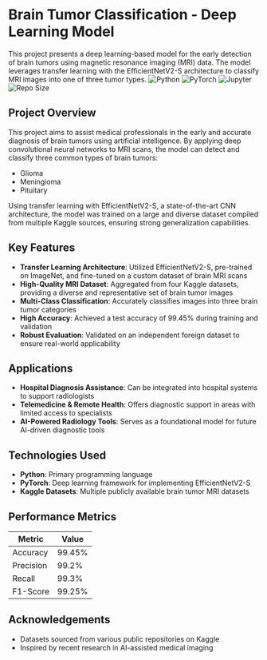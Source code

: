 # Brain Tumor Classification - Deep Learning Model

This project presents a deep learning-based model for the early detection of brain tumors using magnetic resonance imaging (MRI) data. The model leverages transfer learning with the EfficientNetV2-S architecture to classify MRI images into one of three tumor types.
![Python](https://img.shields.io/badge/Python-3776AB?style=for-the-badge&logo=python&logoColor=white)
![PyTorch](https://img.shields.io/badge/PyTorch-EE4C2C?style=for-the-badge&logo=pytorch&logoColor=white)
![Jupyter](https://img.shields.io/badge/Jupyter-F37626?style=for-the-badge&logo=jupyter&logoColor=white)
![Repo Size](https://img.shields.io/github/repo-size/daviddning/cancer-tumor-classifier?style=for-the-badge)

## Project Overview

This project aims to assist medical professionals in the early and accurate diagnosis of brain tumors using artificial intelligence. By applying deep convolutional neural networks to MRI scans, the model can detect and classify three common types of brain tumors:

- Glioma
- Meningioma
- Pituitary

Using transfer learning with EfficientNetV2-S, a state-of-the-art CNN architecture, the model was trained on a large and diverse dataset compiled from multiple Kaggle sources, ensuring strong generalization capabilities.

## Key Features

- **Transfer Learning Architecture**: Utilized EfficientNetV2-S, pre-trained on ImageNet, and fine-tuned on a custom dataset of brain MRI scans
- **High-Quality MRI Dataset**: Aggregated from four Kaggle datasets, providing a diverse and representative set of brain tumor images
- **Multi-Class Classification**: Accurately classifies images into three brain tumor categories
- **High Accuracy**: Achieved a test accuracy of 99.45% during training and validation
- **Robust Evaluation**: Validated on an independent foreign dataset to ensure real-world applicability

## Applications

- **Hospital Diagnosis Assistance**: Can be integrated into hospital systems to support radiologists
- **Telemedicine & Remote Health**: Offers diagnostic support in areas with limited access to specialists
- **AI-Powered Radiology Tools**: Serves as a foundational model for future AI-driven diagnostic tools

## Technologies Used

- **Python**: Primary programming language
- **PyTorch**: Deep learning framework for implementing EfficientNetV2-S
- **Kaggle Datasets**: Multiple publicly available brain tumor MRI datasets

## Performance Metrics


| Metric        | Value   |
|--------------|---------|
| Accuracy     | 99.45%  |
| Precision    | 99.2%   |
| Recall       | 99.3%   |
| F1-Score     | 99.25%  |


## Acknowledgements

- Datasets sourced from various public repositories on Kaggle
- Inspired by recent research in AI-assisted medical imaging
